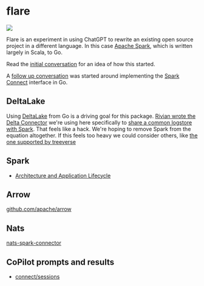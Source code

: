 # flare

<img src="https://media1.tenor.com/m/R56Js9FnFmYAAAAC/flair-office-space.gif" />

Flare is an experiment in using ChatGPT to rewrite an existing open source project in a different language. In this case [Apache Spark](https://spark.apache.org/), which is written largely in Scala, to Go.

Read the [initial conversation](ChatGPT_Getting_Started.md) for an idea of how this started.

A [follow up conversation](ChatGPT_Spark_Connect.md) was started around implementing the [Spark Connect](https://spark.apache.org/docs/latest/spark-connect-overview.html) interface in Go.

## DeltaLake

Using [DeltaLake](https://delta.io/) from Go is a driving goal for this package. [Rivian wrote the Delta Connector](https://github.com/rivian/delta-go) we're using here specifically to [share a common logstore with Spark](https://delta.io/blog/rivian-delta-go/). That feels like a hack. We're hoping to remove Spark from the equation altogether. If this feels too heavy we could consider others, like [the one supported by treeverse](https://github.com/treeverse/delta-go)

## Spark

* [Architecture and Application Lifecycle](https://www.systemsltd.com/blogs/apache-spark-architecture-and-application-lifecycle)

## Arrow

[github.com/apache/arrow](https://github.com/apache/arrow)

## Nats

[nats-spark-connector](https://github.com/nats-io/nats-spark-connector)

## CoPilot prompts and results

* [connect/sessions](/session.copilot.md)
